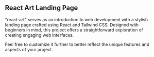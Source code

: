 ## React Art Landing Page

"react-art" serves as an introduction to web development with a stylish landing page crafted using React and Tailwind CSS. Designed with beginners in mind, this project offers a straightforward exploration of creating engaging web interfaces.

Feel free to customize it further to better reflect the unique features and aspects of your project.

